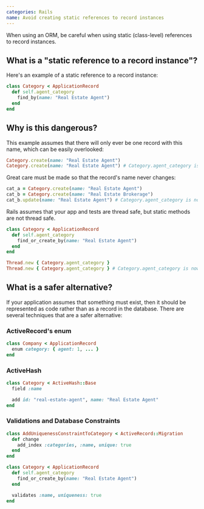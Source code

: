 ```yaml
---
categories: Rails
name: Avoid creating static references to record instances
---
```


When using an ORM, be careful when using static (class-level) references to record instances.

## What is a "static reference to a record instance"?

Here's an example of a static reference to a record instance:

```ruby
class Category < ApplicationRecord
  def self.agent_category
    find_by(name: "Real Estate Agent")
  end
end
```

## Why is this dangerous?

This example assumes that there will only ever be one record with this name, which can be easily overlooked:

```ruby
Category.create(name: "Real Estate Agent")
Category.create(name: "Real Estate Agent") # Category.agent_category is now non-deterministic
```

Great care must be made so that the record's name never changes:

```ruby
cat_a = Category.create(name: "Real Estate Agent")
cat_b = Category.create(name: "Real Estate Brokerage")
cat_b.update(name: "Real Estate Agent") # Category.agent_category is now non-deterministic
```

Rails assumes that your app and tests are thread safe, but static methods are not thread safe.

```ruby
class Category < ApplicationRecord
  def self.agent_category
    find_or_create_by(name: "Real Estate Agent")
  end
end

Thread.new { Category.agent_category }
Thread.new { Category.agent_category } # Category.agent_category is now non-deterministic. There may be duplicate records.
```

## What is a safer alternative?

If your application assumes that something must exist, then it should be represented as code rather than as a record in the database. There are several techniques that are a safer alternative:

### ActiveRecord's enum

```ruby
class Company < ApplicationRecord
  enum category: { agent: 1, ... }
end
```

### ActiveHash

```ruby
class Category < ActiveHash::Base
  field :name

  add id: "real-estate-agent", name: "Real Estate Agent"
end
```

### Validations and Database Constraints

```ruby
class AddUniquenessConstraintToCategory < ActiveRecord::Migration
  def change
    add_index :categories, :name, unique: true
  end
end

class Category < ApplicationRecord
  def self.agent_category
    find_or_create_by(name: "Real Estate Agent")
  end

  validates :name, uniqueness: true
end
```
